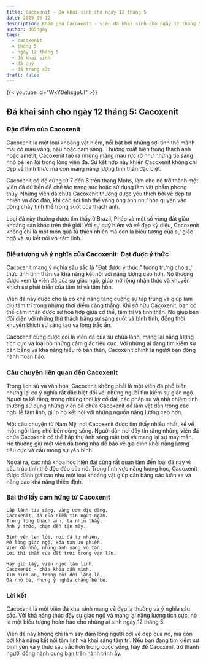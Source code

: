 ```yaml
---
title: Cacoxenit - Đá khai sinh cho ngày 12 tháng 5
date: 2025-05-12
description: Khám phá Cacoxenit - viên đá khai sinh cho ngày 12 tháng 5, biểu tượng của Đạt được ý thức. Cùng tìm hiểu ý nghĩa sâu sắc của viên đá độc đáo này.
author: 365ngày
tags:
  - cacoxenit
  - tháng 5
  - ngày 12 tháng 5
  - đá khai sinh
  - đá quý
  - đá trang sức
draft: false
---
```


{{< youtube id="WxY0ehsgpUI" >}}

## Đá khai sinh cho ngày 12 tháng 5: Cacoxenit

### Đặc điểm của Cacoxenit

Cacoxenit là một loại khoáng vật hiếm, nổi bật bởi những sợi tinh thể mảnh mai có màu vàng, nâu hoặc cam sáng. Thường xuất hiện trong thạch anh hoặc ametit, Cacoxenit tạo ra những mảng màu rực rỡ như những tia sáng nhỏ bé len lỏi trong lòng viên đá. Sự kết hợp này khiến Cacoxenit không chỉ đẹp về hình thức mà còn mang năng lượng tinh thần đặc biệt.

Cacoxenit có độ cứng từ 7 đến 8 trên thang Mohs, làm cho nó trở thành một viên đá đủ bền để chế tác trang sức hoặc sử dụng làm vật phẩm phong thủy. Những viên đá chứa Cacoxenit thường được yêu thích bởi vẻ đẹp tự nhiên và độc đáo, khi các sợi tinh thể vàng óng ánh như hòa quyện vào dòng chảy tinh thể trong suốt của thạch anh.

Loại đá này thường được tìm thấy ở Brazil, Pháp và một số vùng đất giàu khoáng sản khác trên thế giới. Với sự quý hiếm và vẻ đẹp kỳ diệu, Cacoxenit không chỉ là một món quà từ thiên nhiên mà còn là biểu tượng của sự giác ngộ và sự kết nối với tâm linh.

### Biểu tượng và ý nghĩa của Cacoxenit: Đạt được ý thức

Cacoxenit mang ý nghĩa sâu sắc là "Đạt được ý thức," tượng trưng cho sự thức tỉnh tinh thần và khả năng kết nối với năng lượng cao hơn. Nó thường được xem là viên đá của sự giác ngộ, giúp mở rộng nhận thức và khuyến khích sự phát triển của tâm trí và tâm hồn.

Viên đá này được cho là có khả năng tăng cường sự tập trung và giúp làm dịu tâm trí trong những thời điểm căng thẳng. Khi sở hữu Cacoxenit, bạn có thể cảm nhận được sự hòa hợp giữa cơ thể, tâm trí và tinh thần. Nó giúp bạn đối diện với những thử thách bằng sự sáng suốt và bình tĩnh, đồng thời khuyến khích sự sáng tạo và lòng trắc ẩn.

Cacoxenit cũng được coi là viên đá của sự chữa lành, mang lại năng lượng tích cực và loại bỏ những cảm giác tiêu cực. Với những ai đang tìm kiếm sự cân bằng và khả năng hiểu rõ bản thân, Cacoxenit chính là người bạn đồng hành hoàn hảo.

### Câu chuyện liên quan đến Cacoxenit

Trong lịch sử và văn hóa, Cacoxenit không phải là một viên đá phổ biến nhưng lại có ý nghĩa rất đặc biệt đối với những người tìm kiếm sự giác ngộ. Người ta kể rằng, trong những thời kỳ cổ đại, các pháp sư và nhà chiêm tinh thường sử dụng những viên đá chứa Cacoxenit để làm vật dẫn trong các nghi lễ tâm linh, giúp họ kết nối với những nguồn năng lượng cao hơn.

Một câu chuyện từ Nam Mỹ, nơi Cacoxenit được tìm thấy nhiều nhất, kể về một ngôi làng nhỏ bên dòng sông. Người dân nơi đây tin rằng những viên đá chứa Cacoxenit có thể hấp thụ ánh sáng mặt trời và mang lại sự may mắn. Họ thường giữ một viên đá trong nhà để bảo vệ gia đình khỏi năng lượng tiêu cực và cầu mong sự yên bình.

Ngoài ra, các nhà khoa học hiện đại cũng rất quan tâm đến loại đá này vì cấu trúc tinh thể độc đáo của nó. Trong lĩnh vực năng lượng học, Cacoxenit được đánh giá cao như một loại khoáng vật giúp cân bằng các luân xa và nâng cao khả năng thiền định.

### Bài thơ lấy cảm hứng từ Cacoxenit

```
Lấp lánh tia sáng, vàng ươm dịu dàng,  
Cacoxenit, đá của niềm tin ngút ngàn.  
Trong lòng thạch anh, ta nhìn thấy,  
Ánh ý thức, chạm đến tận mây.  

Bình yên len lỏi, nơi đá tự nhiên,  
Mở lòng giác ngộ, xóa tan ưu phiền.  
Viên đá nhỏ, nhưng ánh sáng vô tận,  
Lời thì thầm của đất trời trong vạn lần.  

Hãy giữ lấy, viên ngọc tâm linh,  
Cacoxenit - chìa khóa dẫn mình.  
Tìm bình an, trong cõi đời lặng lẽ,  
Đá nhỏ bé, nhưng ý nghĩa chẳng hề bé.  
```

### Lời kết

Cacoxenit là một viên đá khai sinh mang vẻ đẹp lạ thường và ý nghĩa sâu sắc. Với khả năng thúc đẩy sự giác ngộ và mang lại năng lượng tích cực, nó là một biểu tượng hoàn hảo cho những ai sinh ngày 12 tháng 5.

Viên đá này không chỉ làm say đắm lòng người bởi vẻ đẹp của nó, mà còn bởi khả năng kết nối tâm linh và khai sáng tâm trí. Nếu bạn đang tìm kiếm sự bình yên và ý thức sâu sắc hơn trong cuộc sống, hãy để Cacoxenit trở thành người đồng hành cùng bạn trên hành trình ấy.